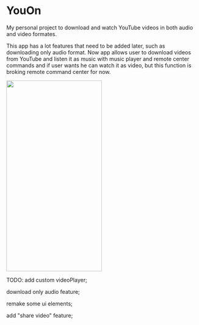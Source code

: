 # YouOn
My personal project to download and watch YouTube videos in both audio and video formates. 

This app has a lot features that need to be added later, such as downloading only audio format. Now app allows user to download videos from YouTube and listen it as music with music player and remote center commands and if user wants he can watch it as video, but this function is broking remote command center for now.

<img src="/GithubImages/Demo.gif" width="250" height="500" >

TODO: 
  add custom videoPlayer; 
  
  download only audio feature;
  
  remake some ui elements;
  
  add "share video" feature;
